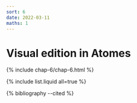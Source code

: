 ```yaml
---
sort: 6
date: 2022-03-11
maths: 1
---
```


# Visual edition in Atomes

{% include chap-6/chap-6.html %}

{% include list.liquid all=true %}

{% bibliography --cited %}
